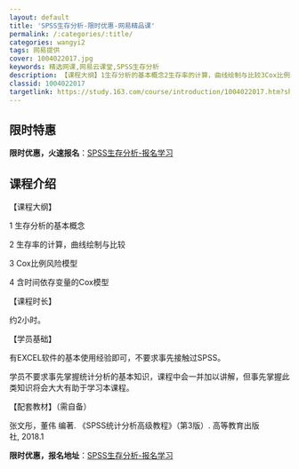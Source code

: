 ```yaml
---
layout: default
title: 'SPSS生存分析-限时优惠-网易精品课'
permalink: /:categories/:title/
categories: wangyi2
tags: 网易提供
cover: 1004022017.jpg
keywords: 精选网课,网易云课堂,SPSS生存分析
description: 【课程大纲】1生存分析的基本概念2生存率的计算，曲线绘制与比较3Cox比例风险模型4含时间依存变量的Cox模型【课程时长
classid: 1004022017
targetlink: https://study.163.com/course/introduction/1004022017.htm?share=1&shareId=1025206652&utm_campaign=share&utm_medium=iphoneShare&utm_source=&utm_u=1025206652
---
```


## 限时特惠

**限时优惠，火速报名**：[SPSS生存分析-报名学习](https://study.163.com/course/introduction/1004022017.htm?share=1&shareId=1025206652&utm_campaign=share&utm_medium=iphoneShare&utm_source=&utm_u=1025206652)

## 课程介绍

【课程大纲】

1 生存分析的基本概念

2 生存率的计算，曲线绘制与比较

3 Cox比例风险模型

4 含时间依存变量的Cox模型



【课程时长】

约2小时。



【学员基础】

有EXCEL软件的基本使用经验即可，不要求事先接触过SPSS。

学员不要求事先掌握统计分析的基本知识，课程中会一并加以讲解，但事先掌握此类知识将会大大有助于学习本课程。



【配套教材】（需自备）

张文彤，董伟 编著. 《SPSS统计分析高级教程》（第3版）. 高等教育出版社, 2018.1

**限时优惠，报名地址**：[SPSS生存分析-报名学习](https://study.163.com/course/introduction/1004022017.htm?share=1&shareId=1025206652&utm_campaign=share&utm_medium=iphoneShare&utm_source=&utm_u=1025206652)

